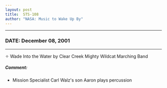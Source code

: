 ```yaml
---
layout: post
title:  STS-108
author: "NASA: Music to Wake Up By"
---
```


----
### DATE: December 08, 2001
----
✧ Wade Into the Water by Clear Creek Mighty Wildcat Marching Band

##### Comment:
* Mission Specialist Carl Walz's son Aaron plays percussion
